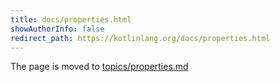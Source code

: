 ```yaml
---
title: docs/properties.html
showAuthorInfo: false
redirect_path: https://kotlinlang.org/docs/properties.html
---
```


The page is moved to [topics/properties.md](docs/topics/properties.md)
